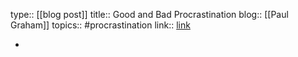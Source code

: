 type:: [[blog post]]
title:: Good and Bad Procrastination
blog:: [[Paul Graham]] 
topics:: #procrastination 
link:: [link](http://www.paulgraham.com/procrastination.html)

-